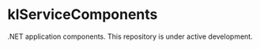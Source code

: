 klServiceComponents
===================

.NET application components.  This repository is under active development.
